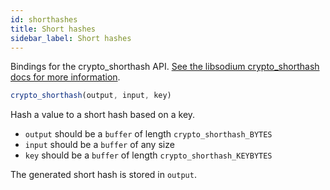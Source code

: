 ```yaml
---
id: shorthashes
title: Short hashes
sidebar_label: Short hashes
---
```


Bindings for the crypto_shorthash API. [See the libsodium crypto_shorthash docs for more information](https://download.libsodium.org/doc/hashing/short-input_hashing).

``` js
crypto_shorthash(output, input, key)
```
Hash a value to a short hash based on a key.
* `output` should be a `buffer` of length `crypto_shorthash_BYTES`
* `input` should be a `buffer` of any size
* `key` should be a `buffer` of length `crypto_shorthash_KEYBYTES`

The generated short hash is stored in `output`.